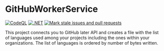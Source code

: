 # GitHubWorkerService
[![CodeQL](https://github.com/gabriel-rodriguezcastellini/GitHubWorkerService/actions/workflows/github-code-scanning/codeql/badge.svg)](https://github.com/gabriel-rodriguezcastellini/GitHubWorkerService/actions/workflows/github-code-scanning/codeql)
[![.NET](https://github.com/gabriel-rodriguezcastellini/GitHubWorkerService/actions/workflows/dotnet.yml/badge.svg)](https://github.com/gabriel-rodriguezcastellini/GitHubWorkerService/actions/workflows/dotnet.yml)
[![Mark stale issues and pull requests](https://github.com/gabriel-rodriguezcastellini/GitHubWorkerService/actions/workflows/stale.yml/badge.svg)](https://github.com/gabriel-rodriguezcastellini/GitHubWorkerService/actions/workflows/stale.yml)

This project connects you to GitHub later API and creates a file with the list of languages used among your projects including the ones within your organizations.
The list of languages is ordered by number of bytes written.
